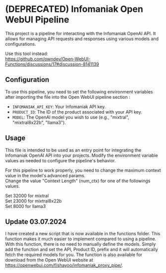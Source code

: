 # (DEPRECATED) Infomaniak Open WebUI Pipeline
This project is a pipeline for interacting with the Infomaniak OpenAI API. It allows for managing API requests and responses using various models and configurations.

Use this tool instead:  
https://github.com/owndev/Open-WebUI-Functions/discussions/17#discussion-8141139

## Configuration

To use this pipeline, you need to set the following environment variables after importing the file into the Open WebUI pipeline section :

- `INFOMANIAK_API_KEY`: Your Infomaniak API key.
- `PRODUCT_ID`: The ID of the product associated with your API key.
- `MODEL`: The OpenAI model you wish to use (e.g., "mixtral", "mixtral8x22b", "llama3").

## Usage

This file is intended to be used as an entry point for integrating the Infomaniak OpenAI API into your projects. Modify the environment variable values as needed to configure the pipeline's behavior.

For this pipeline to work properly, you need to change the maximum context value in the model's advanced params.  
Change the value "Context Length" (num_ctx) for one of the followings values. 

Set 32000 for mixtral   
Set 23000 for mixtral8x22b  
Set 8000 for llama3  


## Update 03.07.2024
I have created a new script that is now available in the functions folder. This function makes it much easier to implement compared to using a pipeline.
With this function, there is no need to manually define the models. Simply add the function and set the API, Product ID, prefix and it will automatically fetch the required models for you.
The function is also available for download from the Open WebUI website at <https://openwebui.com/f/shayoo/infomaniak_proxy_pipe/>.

